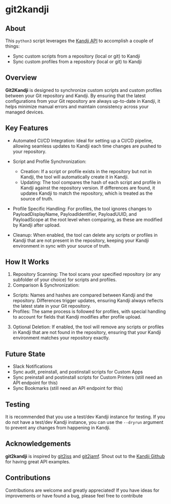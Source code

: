 # git2kandji

## About
This `python3` script leverages the [Kandji API](https://api-docs.kandji.io) to accomplish a couple of things:
* Sync custom scripts from a repository (local or git) to Kandji
* Sync custom profiles from a repository (local or git) to Kandji

## Overview
**Git2Kandji** is designed to synchronize custom scripts and custom profiles between your Git repository and Kandji. By ensuring that the latest configurations from your Git repository are always up-to-date in Kandji, it helps minimize manual errors and maintain consistency across your managed devices.

## Key Features
- Automated CI/CD Integration: Ideal for setting up a CI/CD pipeline, allowing seamless updates to Kandji each time changes are pushed to your repository.

- Script and Profile Synchronization:
  - Creation: If a script or profile exists in the repository but not in Kandji, the tool will automatically create it in Kandji.
  - Updating: The tool compares the hash of each script and profile in Kandji against the repository version. If differences are found, it updates Kandji to match the repository, which is treated as the source of truth.
- Profile Specific Handling: For profiles, the tool ignores changes to PayloadDisplayName, PayloadIdentifier, PayloadUUID, and PayloadScope at the root level when comparing, as these are modified by Kandji after upload.
- Cleanup: When enabled, the tool can delete any scripts or profiles in Kandji that are not present in the repository, keeping your Kandji environment in sync with your source of truth.

## How It Works
1. Repository Scanning: The tool scans your specified repository (or any subfolder of your choice) for scripts and profiles.
2. Comparison & Synchronization:
  - Scripts: Names and hashes are compared between Kandji and the repository. Differences trigger updates, ensuring Kandji always reflects the latest state in your Git repository.
  - Profiles: The same process is followed for profiles, with special handling to account for fields that Kandji modifies after profile upload.
3. Optional Deletion: If enabled, the tool will remove any scripts or profiles in Kandji that are not found in the repository, ensuring that your Kandji environment matches your repository exactly.

## Future State
- Slack Notifications
- Sync audit, preinstall, and postinstall scripts for Custom Apps
- Sync preinstall and postinstall scripts for Custom Printers (still need an API endpoint for this)
- Sync Bookmarks (still need an API endpoint for this)

## Testing
It is recommended that you use a test/dev Kandji instance for testing.
If you do not have a test/dev Kandji instance, you can use the `--dryrun` argument to prevent any changes from happening in Kandji.

## Acknowledgements
**git2kandji** is inspired by [git2jss](https://github.com/badstreff/git2jss) and [git2jamf](https://github.com/jgarcesres/git2jamf). Shout out to the [Kandji Github](https://github.com/kandji-inc) for having great API examples.

## Contributions
Contributions are welcome and greatly appreciated! If you have ideas for improvements or have found a bug, please feel free to contribute